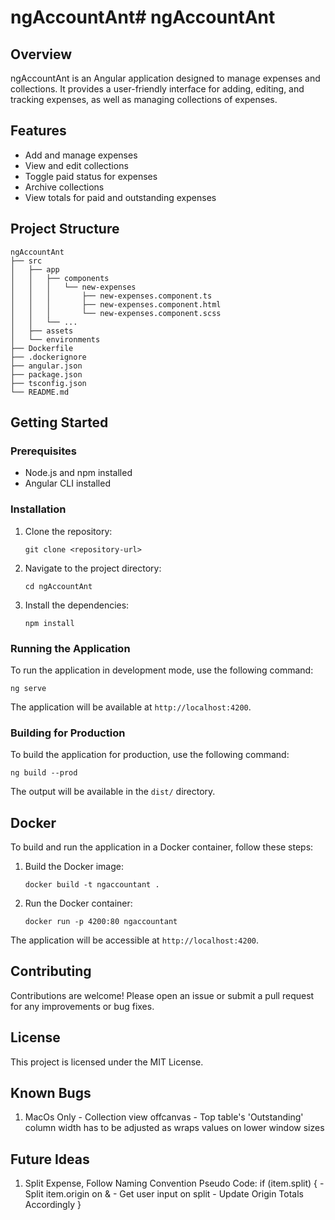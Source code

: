 # ngAccountAnt# ngAccountAnt

## Overview
ngAccountAnt is an Angular application designed to manage expenses and collections. It provides a user-friendly interface for adding, editing, and tracking expenses, as well as managing collections of expenses.

## Features
- Add and manage expenses
- View and edit collections
- Toggle paid status for expenses
- Archive collections
- View totals for paid and outstanding expenses

## Project Structure
```
ngAccountAnt
├── src
│   ├── app
│   │   ├── components
│   │   │   └── new-expenses
│   │   │       ├── new-expenses.component.ts
│   │   │       ├── new-expenses.component.html
│   │   │       └── new-expenses.component.scss
│   │   └── ...
│   ├── assets
│   └── environments
├── Dockerfile
├── .dockerignore
├── angular.json
├── package.json
├── tsconfig.json
└── README.md
```

## Getting Started

### Prerequisites
- Node.js and npm installed
- Angular CLI installed

### Installation
1. Clone the repository:
   ```
   git clone <repository-url>
   ```
2. Navigate to the project directory:
   ```
   cd ngAccountAnt
   ```
3. Install the dependencies:
   ```
   npm install
   ```

### Running the Application
To run the application in development mode, use the following command:
```
ng serve
```
The application will be available at `http://localhost:4200`.

### Building for Production
To build the application for production, use the following command:
```
ng build --prod
```
The output will be available in the `dist/` directory.

## Docker
To build and run the application in a Docker container, follow these steps:

1. Build the Docker image:
   ```
   docker build -t ngaccountant .
   ```
2. Run the Docker container:
   ```
   docker run -p 4200:80 ngaccountant
   ```
The application will be accessible at `http://localhost:4200`.


## Contributing
Contributions are welcome! Please open an issue or submit a pull request for any improvements or bug fixes.

## License
This project is licensed under the MIT License.

## Known Bugs
1. MacOs Only - Collection view offcanvas - Top table's 'Outstanding' column width has to be adjusted as wraps values on lower window sizes

## Future Ideas
1. Split Expense, Follow Naming Convention
     Pseudo Code:
       if (item.split)
       {
         - Split item.origin on &
         - Get user input on split
         - Update Origin Totals Accordingly
       }
